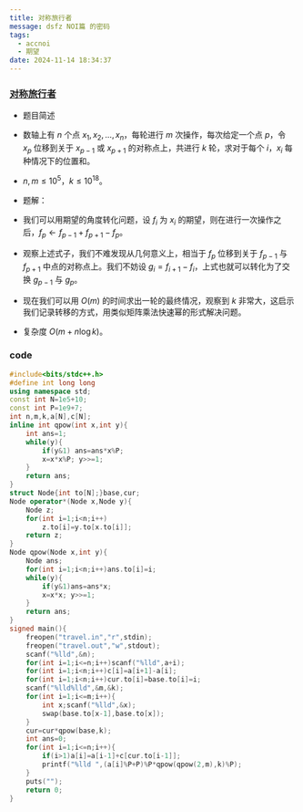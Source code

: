 ```yaml
---
title: 对称旅行者
message: dsfz NOI篇 的密码
tags:
  - accnoi
  - 期望
date: 2024-11-14 18:34:37
---
```

### [ 对称旅行者](http://47.92.197.167:5283/contest/570/problem/4)
- 题目简述
- 数轴上有 $n$ 个点 $x_1,x_2,\dots,x_n$，每轮进行 $m$ 次操作，每次给定一个点 $p$，令 $x_p$ 位移到关于 $x_{p-1}$ 或 $x_{p+1}$ 的对称点上，共进行 $k$ 轮，求对于每个 $i$，$x_i$ 每种情况下的位置和。

- $n,m\le 10^5$，$k\le 10^{18}$。

- 题解：
- 我们可以用期望的角度转化问题，设 $f_i$ 为 $x_i$ 的期望，则在进行一次操作之后，$f_p\gets f_{p-1}+f_{p+1}-f_p$。

- 观察上述式子，我们不难发现从几何意义上，相当于 $f_p$ 位移到关于 $f_{p-1}$ 与 $f_{p+1}$ 中点的对称点上。我们不妨设 $g_i=f_{i+1}-f_i$，上式也就可以转化为了交换 $g_{p-1}$ 与 $g_p$。

- 现在我们可以用 $O(m)$ 的时间求出一轮的最终情况，观察到 $k$ 非常大，这启示我们记录转移的方式，用类似矩阵乘法快速幂的形式解决问题。

- 复杂度 $O(m+n\log k)$。

### code
```c++
#include<bits/stdc++.h>
#define int long long
using namespace std;
const int N=1e5+10;
const int P=1e9+7;
int n,m,k,a[N],c[N];
inline int qpow(int x,int y){
    int ans=1;
    while(y){
        if(y&1) ans=ans*x%P;
        x=x*x%P; y>>=1;
    }
    return ans;
}
struct Node{int to[N];}base,cur;
Node operator*(Node x,Node y){
    Node z;
    for(int i=1;i<n;i++)
        z.to[i]=y.to[x.to[i]];
    return z;
}
Node qpow(Node x,int y){
    Node ans;
    for(int i=1;i<n;i++)ans.to[i]=i;
    while(y){
        if(y&1)ans=ans*x;
        x=x*x; y>>=1;
    }
    return ans;
}
signed main(){
    freopen("travel.in","r",stdin);
    freopen("travel.out","w",stdout);
    scanf("%lld",&n);
    for(int i=1;i<=n;i++)scanf("%lld",a+i);
    for(int i=1;i<n;i++)c[i]=a[i+1]-a[i];
    for(int i=1;i<n;i++)cur.to[i]=base.to[i]=i;
    scanf("%lld%lld",&m,&k);
    for(int i=1;i<=m;i++){
        int x;scanf("%lld",&x);
        swap(base.to[x-1],base.to[x]);
    }
    cur=cur*qpow(base,k);
    int ans=0;
    for(int i=1;i<=n;i++){
        if(i>1)a[i]=a[i-1]+c[cur.to[i-1]];
        printf("%lld ",(a[i]%P+P)%P*qpow(qpow(2,m),k)%P);
    }
    puts("");
    return 0;
}
```
